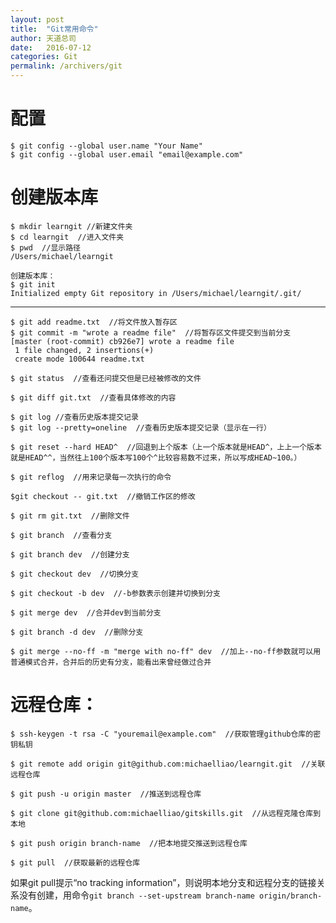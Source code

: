 ```yaml
---
layout: post
title:  "Git常用命令"
author: 天道总司
date:   2016-07-12
categories: Git
permalink: /archivers/git
---
```


# 配置 #
    $ git config --global user.name "Your Name"
    $ git config --global user.email "email@example.com"


# 创建版本库 #
    $ mkdir learngit //新建文件夹
    $ cd learngit  //进入文件夹
    $ pwd  //显示路径
    /Users/michael/learngit

	创建版本库：    
    $ git init
    Initialized empty Git repository in /Users/michael/learngit/.git/

----------

    $ git add readme.txt  //将文件放入暂存区
    $ git commit -m "wrote a readme file"  //将暂存区文件提交到当前分支
    [master (root-commit) cb926e7] wrote a readme file
     1 file changed, 2 insertions(+)
     create mode 100644 readme.txt

    $ git status  //查看还问提交但是已经被修改的文件
    
    $ git diff git.txt  //查看具体修改的内容
    
    $ git log //查看历史版本提交记录
    $ git log --pretty=oneline  //查看历史版本提交记录（显示在一行）
    
    $ git reset --hard HEAD^  //回退到上个版本（上一个版本就是HEAD^，上上一个版本就是HEAD^^，当然往上100个版本写100个^比较容易数不过来，所以写成HEAD~100。）
    
    $ git reflog  //用来记录每一次执行的命令
    
    $git checkout -- git.txt  //撤销工作区的修改
    
    $ git rm git.txt  //删除文件
    
    $ git branch  //查看分支

	$ git branch dev  //创建分支
    
    $ git checkout dev  //切换分支

    $ git checkout -b dev  //-b参数表示创建并切换到分支
    
    $ git merge dev  //合并dev到当前分支
    
    $ git branch -d dev  //删除分支
    
    $ git merge --no-ff -m "merge with no-ff" dev  //加上--no-ff参数就可以用普通模式合并，合并后的历史有分支，能看出来曾经做过合并

# 远程仓库： #
    $ ssh-keygen -t rsa -C "youremail@example.com"  //获取管理github仓库的密钥私钥
    
    $ git remote add origin git@github.com:michaelliao/learngit.git  //关联远程仓库
    
    $ git push -u origin master  //推送到远程仓库
    
    $ git clone git@github.com:michaelliao/gitskills.git  //从远程克隆仓库到本地

	$ git push origin branch-name  //把本地提交推送到远程仓库

	$ git pull  //获取最新的远程仓库

如果git pull提示“no tracking information”，则说明本地分支和远程分支的链接关系没有创建，用命令`git branch --set-upstream branch-name origin/branch-name`。